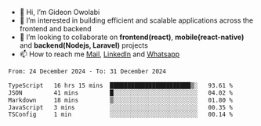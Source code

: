 - 👋 Hi, I’m Gideon Owolabi
- 👀 I’m interested in building efficient and scalable applications across the frontend and backend
- 💞️ I’m looking to collaborate on <b>frontend(react)</b>, <b>mobile(react-native)</b> and <b>backend(Nodejs, Laravel)</b> projects
- 📫 How to reach me <a href="mailto:gideoniyin2021@gmail.com">Mail</a>, <a href="https://www.linkedin.com/in/gideon-owolabi-9b667a232/">LinkedIn</a> and <a href="https://wa.me/2348055377085">Whatsapp</a>

<!---
gude1/gude1 is a ✨ special ✨ repository because its `README.md` (this file) appears on your GitHub profile.
You can click the Preview link to take a look at your changes.
--->

<!--START_SECTION:waka-->

```txt
From: 24 December 2024 - To: 31 December 2024

TypeScript   16 hrs 15 mins  ███████████████████████▒░   93.61 %
JSON         41 mins         █░░░░░░░░░░░░░░░░░░░░░░░░   04.02 %
Markdown     18 mins         ▒░░░░░░░░░░░░░░░░░░░░░░░░   01.80 %
JavaScript   3 mins          ░░░░░░░░░░░░░░░░░░░░░░░░░   00.35 %
TSConfig     1 min           ░░░░░░░░░░░░░░░░░░░░░░░░░   00.14 %
```

<!--END_SECTION:waka-->
